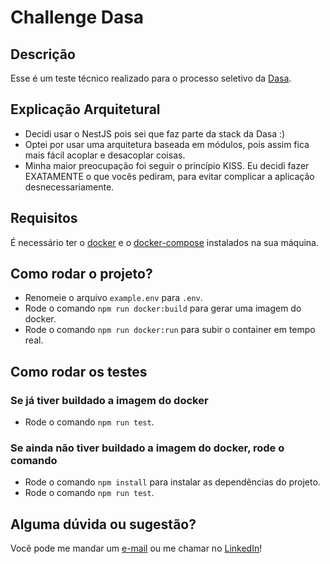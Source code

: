 # Challenge Dasa

## Descrição
Esse é um teste técnico realizado para o processo seletivo da [Dasa](https://dasa.gupy.io/).

## Explicação Arquitetural
* Decidi usar o NestJS pois sei que faz parte da stack da Dasa :)
* Optei por usar uma arquitetura baseada em módulos, pois assim fica mais fácil acoplar e desacoplar coisas.
* Minha maior preocupação foi seguir o princípio KISS. Eu decidi fazer EXATAMENTE o que vocês pediram, para evitar complicar a aplicação desnecessariamente.

## Requisitos
É necessário ter o [docker](https://docs.docker.com/get-docker/) e o [docker-compose](https://docs.docker.com/compose/install/) instalados na sua máquina.

## Como rodar o projeto?
* Renomeie o arquivo `example.env` para `.env`.
* Rode o comando `npm run docker:build` para gerar uma imagem do docker.
* Rode o comando `npm run docker:run` para subir o container em tempo real.

## Como rodar os testes
### Se já tiver buildado a imagem do docker
* Rode o comando `npm run test`.

### Se ainda não tiver buildado a imagem do docker, rode o comando
* Rode o comando `npm install` para instalar as dependências do projeto.
* Rode o comando `npm run test`.

## Alguma dúvida ou sugestão?
Você pode me mandar um [e-mail](mailto:wrickee@gmail.com) ou me chamar no [LinkedIn](https://www.linkedin.com/in/wricke)!
